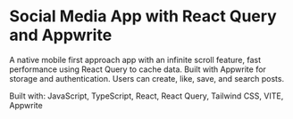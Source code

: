 # Social Media App with React Query and Appwrite

A native mobile first approach app with an infinite scroll feature, fast performance using React Query to cache data. Built with Appwrite for storage and authentication. Users can create, like, save, and search posts.

Built with: JavaScript, TypeScript, React, React Query, Tailwind CSS, VITE, Appwrite
